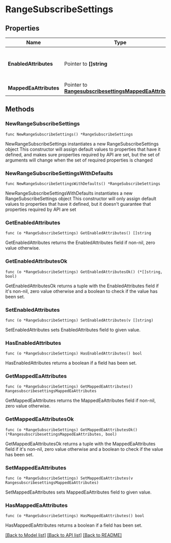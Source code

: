 # RangeSubscribeSettings

## Properties

Name | Type | Description | Notes
------------ | ------------- | ------------- | -------------
**EnabledAttributes** | Pointer to **[]string** | The list of Cisco ISE attributes allowed for subscription. | [optional] 
**MappedEaAttributes** | Pointer to [**RangesubscribesettingsMappedEaAttributes**](RangesubscribesettingsMappedEaAttributes.md) |  | [optional] 

## Methods

### NewRangeSubscribeSettings

`func NewRangeSubscribeSettings() *RangeSubscribeSettings`

NewRangeSubscribeSettings instantiates a new RangeSubscribeSettings object
This constructor will assign default values to properties that have it defined,
and makes sure properties required by API are set, but the set of arguments
will change when the set of required properties is changed

### NewRangeSubscribeSettingsWithDefaults

`func NewRangeSubscribeSettingsWithDefaults() *RangeSubscribeSettings`

NewRangeSubscribeSettingsWithDefaults instantiates a new RangeSubscribeSettings object
This constructor will only assign default values to properties that have it defined,
but it doesn't guarantee that properties required by API are set

### GetEnabledAttributes

`func (o *RangeSubscribeSettings) GetEnabledAttributes() []string`

GetEnabledAttributes returns the EnabledAttributes field if non-nil, zero value otherwise.

### GetEnabledAttributesOk

`func (o *RangeSubscribeSettings) GetEnabledAttributesOk() (*[]string, bool)`

GetEnabledAttributesOk returns a tuple with the EnabledAttributes field if it's non-nil, zero value otherwise
and a boolean to check if the value has been set.

### SetEnabledAttributes

`func (o *RangeSubscribeSettings) SetEnabledAttributes(v []string)`

SetEnabledAttributes sets EnabledAttributes field to given value.

### HasEnabledAttributes

`func (o *RangeSubscribeSettings) HasEnabledAttributes() bool`

HasEnabledAttributes returns a boolean if a field has been set.

### GetMappedEaAttributes

`func (o *RangeSubscribeSettings) GetMappedEaAttributes() RangesubscribesettingsMappedEaAttributes`

GetMappedEaAttributes returns the MappedEaAttributes field if non-nil, zero value otherwise.

### GetMappedEaAttributesOk

`func (o *RangeSubscribeSettings) GetMappedEaAttributesOk() (*RangesubscribesettingsMappedEaAttributes, bool)`

GetMappedEaAttributesOk returns a tuple with the MappedEaAttributes field if it's non-nil, zero value otherwise
and a boolean to check if the value has been set.

### SetMappedEaAttributes

`func (o *RangeSubscribeSettings) SetMappedEaAttributes(v RangesubscribesettingsMappedEaAttributes)`

SetMappedEaAttributes sets MappedEaAttributes field to given value.

### HasMappedEaAttributes

`func (o *RangeSubscribeSettings) HasMappedEaAttributes() bool`

HasMappedEaAttributes returns a boolean if a field has been set.


[[Back to Model list]](../README.md#documentation-for-models) [[Back to API list]](../README.md#documentation-for-api-endpoints) [[Back to README]](../README.md)


